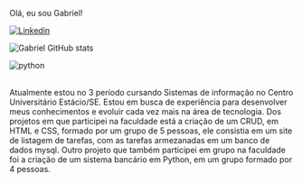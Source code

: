 Olá, eu sou Gabriel!

[![Linkedin](https://img.shields.io/badge/LinkedIn-0077B5?style=for-the-badge&logo=linkedin&logoColor=white)](linkedin.com/in/gabriel-frança-053589289)

![Gabriel GitHub stats](https://github-readme-stats.vercel.app/api?username=Gabrielhjk&show_icons=true&theme=dracula)

<div style="display">
  <img align="center" alt="python" src="https://img.shields.io/badge/Python-3776AB?style=for-the-badge&logo=python&logoColor=white" />
</div>
<br/>

Atualmente estou no 3 período cursando Sistemas de informação no Centro Universitário
Estácio/SE. Estou em busca de experiência para desenvolver meus conhecimentos e evoluir cada vez mais na
área de tecnologia. Dos projetos em que participei na faculdade está a criação de um CRUD, em HTML e CSS, formado por um grupo de 5 pessoas, ele consistia em
um site de listagem de tarefas, com as tarefas armezanadas em um banco de dados mysql. Outro projeto que
também participei em grupo na faculdade foi a criação de um sistema bancário em Python, em um grupo formado por 4 pessoas. 
